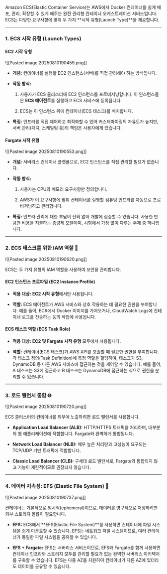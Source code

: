 
Amazon ECS(Elastic Container Service)는 AWS에서 Docker 컨테이너를 쉽게 배포, 관리, 확장할 수 있게 해주는 완전 관리형 컨테이너 오케스트레이션 서비스입니다. ECS는 다양한 요구사항에 맞춰 두 가지 **시작 유형(Launch Type)**을 제공합니다.

---

### 1. ECS 시작 유형 (Launch Types)

#### EC2 시작 유형

![[Pasted image 20250810190459.png]]

- **개념:** 컨테이너를 실행할 EC2 인스턴스(서버)를 직접 관리해야 하는 방식입니다.
    
- **작동 방식:**
    
    1. 사용자가 ECS 클러스터에 EC2 인스턴스를 프로비저닝합니다. 이 인스턴스들은 **ECS 에이전트**를 실행하고 ECS 서비스에 등록됩니다.
    
    2. ECS는 이 인스턴스 위에 컨테이너(ECS 태스크)를 배치합니다.
    
- **특징:** 인프라를 직접 제어하고 최적화할 수 있어 커스터마이징의 자유도가 높지만, 서버 관리(패치, 스케일링 등)의 책임은 사용자에게 있습니다.

#### Fargate 시작 유형

![[Pasted image 20250810190553.png]]

- **개념:** 서버리스 컨테이너 플랫폼으로, EC2 인스턴스를 직접 관리할 필요가 없습니다.
    
- **작동 방식:**
    1. 사용자는 CPU와 메모리 요구사항만 정의합니다.

    2. AWS가 이 요구사항에 맞춰 컨테이너를 실행할 컴퓨팅 인프라를 자동으로 프로비저닝하고 관리합니다.

- **특징:** 인프라 관리에 대한 부담이 전혀 없어 개발에 집중할 수 있습니다. 사용한 만큼만 비용을 지불하는 종량제 모델이며, 시험에서 가장 많이 다루는 주제 중 하나입니다.

---

### 2. ECS 태스크를 위한 IAM 역할 🔑

![[Pasted image 20250810190620.png]]

ECS는 두 가지 유형의 IAM 역할을 사용하여 보안을 관리합니다.

#### EC2 인스턴스 프로파일 (EC2 Instance Profile)

- **적용 대상:** **EC2 시작 유형**에서만 사용됩니다.

- **역할:** ECS 에이전트가 AWS 서비스와 상호 작용하는 데 필요한 권한을 부여합니다. 예를 들어, ECR에서 Docker 이미지를 가져오거나, CloudWatch Logs에 컨테이너 로그를 전송하는 등의 작업에 사용됩니다.


#### ECS 태스크 역할 (ECS Task Role)

- **적용 대상:** **EC2 및 Fargate 시작 유형** 모두에서 사용됩니다.

- **역할:** 컨테이너(ECS 태스크)가 AWS API를 호출할 때 필요한 권한을 부여합니다. 각 태스크 정의(Task Definition)에 특정 역할을 할당하여, 태스크가 S3, DynamoDB 등 다른 AWS 서비스에 접근하는 것을 제어할 수 있습니다. 예를 들어, A 태스크는 S3에 접근하고 B 태스크는 DynamoDB에 접근하는 식으로 권한을 분리할 수 있습니다.


---

### 3. 로드 밸런서 통합 🌐

![[Pasted image 20250810190720.png]]

ECS 클러스터의 컨테이너를 외부에 노출하려면 로드 밸런서를 사용합니다.

- **Application Load Balancer (ALB):** HTTP/HTTPS 트래픽을 처리하며, 대부분의 웹 애플리케이션에 적합합니다. Fargate와 완벽하게 통합됩니다.

- **Network Load Balancer (NLB):** 매우 높은 처리량과 고성능이 요구되는 TCP/UDP 기반 트래픽에 적합합니다.

- **Classic Load Balancer (CLB):** 구세대 로드 밸런서로, Fargate와 통합되지 않고 기능이 제한적이므로 권장되지 않습니다.


---

### 4. 데이터 지속성: EFS (Elastic File System) 💾

![[Pasted image 20250810190737.png]]

컨테이너는 기본적으로 임시적(ephemeral)이므로, 데이터를 영구적으로 저장하려면 외부 스토리지 볼륨이 필요합니다.

- **EFS:** ECS에서 **EFS(Elastic File System)**를 사용하면 컨테이너에 파일 시스템을 쉽게 마운트할 수 있습니다. EFS는 네트워크 파일 시스템이므로, 여러 컨테이너가 동일한 파일 시스템을 공유할 수 있습니다.

- **EFS + Fargate:** EFS는 서버리스 서비스이므로, EFS와 Fargate를 함께 사용하면 컨테이너 인프라와 스토리지 모두를 관리할 필요가 없는 완벽한 서버리스 아키텍처를 구축할 수 있습니다. EFS는 다중 AZ를 지원하여 컨테이너가 다른 AZ에 있더라도 데이터를 공유할 수 있습니다.
